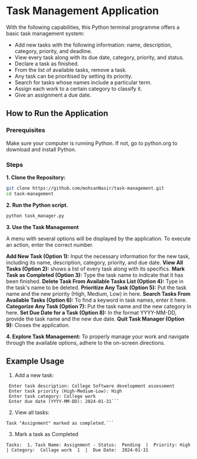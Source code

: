 ﻿ # Task Management Application

With the following capabilities, this Python terminal programme offers a basic task management system:

 - Add new tasks with the following information: name, description, category, priority, and deadline.
 - View every task along with its due date, category, priority, and status.
 - Declare a task as finished.
 - From the list of available tasks, remove a task.
 - Any task can be prioritised by setting its priority.
 - Search for tasks whose names include a particular term.
 - Assign each work to a certain category to classify it.
 - Give an assignment a due date.

## How to Run the Application
### Prerequisites
Make sure your computer is running Python. If not, go to python.org to download and install Python.
### Steps

**1.  Clone the Repository:**

```bash
git clone https://github.com/mohsanNasir/task-management.git
cd task-management
```
**2. Run the Python script.**
```bash
python task_manager.py
```
**3. Use the Task Management**

A menu with several options will be displayed by the application. To execute an action, enter the correct number.

**Add New Task (Option 1):**
Input the necessary information for the new task, including its name, description, category, priority, and due date.
**View All Tasks (Option 2):**
shows a list of every task along with its specifics.
**Mark Task as Completed (Option 3):**
Type the task name to indicate that it has been finished.
**Delete Task From Available Tasks List (Option 4):**
Type in the task's name to be deleted.
**Prioritize Any Task (Option 5):**
Put the task name and the new priority (High, Medium, Low) in here.
**Search Tasks From Available Tasks (Option 6):**
To find a keyword in task names, enter it here.
**Categorize Any Task (Option 7):**
Put the task name and the new category in here.
**Set Due Date for a Task (Option 8):**
In the format YYYY-MM-DD, provide the task name and the new due date.
**Quit Task Manager (Option 9):**
Closes the application.

**4. Explore Task Management:**
To properly manage your work and navigate through the available options, adhere to the on-screen directions.


## Example Usage
1.  Add a new task:
```Enter New task name: Assignment 
 Enter task description: College Software development assessment  
 Enter task priority (High-Medium-Low): High 
 Enter task category: College work
 Enter due date (YYYY-MM-DD): 2024-01-31```
```
2. View all tasks: 
``` Enter the task name to mark as completed: Assignment 
Task "Assignment" marked as completed.```
```

3.  Mark a task as Completed

```Tasks:  1. Task Name: Assignment - Status:  Pending  |  Priority: High  | Category:  Collage work  1  |  Due Date:  2024-01-31```

